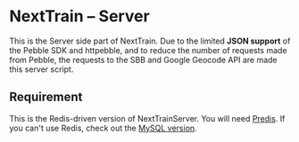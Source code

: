 NextTrain – Server
==================

This is the Server side part of NextTrain.
Due to the limited **JSON support** of the Pebble SDK and httpebble, and to reduce the number of requests made from Pebble, the requests to the SBB and Google Geocode API are made this server script.

## Requirement
This is the Redis-driven version of NextTrainServer. You will need [Predis][1]. If you can't use Redis, check out the [MySQL version][2].

[1]: https://github.com/nrk/predis
[2]: https://github.com/kije/NextTrain/tree/server_mysql